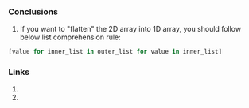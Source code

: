 ### Conclusions 
1. If you want to "flatten" the 2D array into 1D array, you should follow below
list comprehension rule:
```python
[value for inner_list in outer_list for value in inner_list]
```

### Links
1. 
2. 
